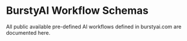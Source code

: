 # BurstyAI Workflow Schemas
All public available pre-defined AI workflows defined in burstyai.com are documented here.
